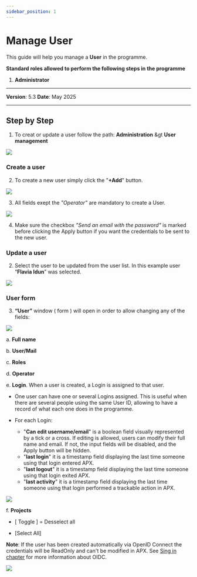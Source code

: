 ```yaml
---
sidebar_position: 1
---
```


# Manage User

This guide will help you manage a **User** in the programme.

**Standard roles allowed to perform the following steps in the programme**

1.	**Administrator**

------------

**Version**: 5.3
**Date**: May 2025

------------
## **Step by Step**

1. To creat or update a user follow the path: 
**Administration** &gt **User management** 

![](/img/2.Users/UsersUpdate1.png)

### **Create a user**

2. To create a new user simply click the "**+Add**" button.

![](/img/2.Users/UsersCreate3.png)

3. All fields exept the <i>"Operator"</i> are mandatory to create a User.

![](/img/2.Users/UsersCreate4.png)

4. Make sure the checkbox <i>"Send an email with the password"</i> is marked before clicking the Apply button if you want the credentials to be sent to the new user.

### **Update a user**

2. Select the user to be updated from the user list. In this example user “**Flavia Idun**” was selected. 

![](/img/2.Users/UsersUpdate2.png)

### **User form**

3. **“User”** window ( form ) will open in order to allow changing any of the fields:

![](/img/2.Users/UsersUpdate3.png)

a. **Full name**

b. **User/Mail**

c. **Roles**

d. **Operator**

e. **Login**. When a user is created, a Login is assigned to that user. 
* One user can have one or several Logins assigned. This is useful when there are several people using the same User ID, allowing to have a record of what each one does in the programme. 
* For each Login:

    * "**Can edit username/email**" is a boolean field visually represented by a tick or a cross. If editing is allowed, users can modify their full name and email. If not, the input fields will be disabled, and the Apply button will be hidden.
    * "**last login**" it is a timestamp field displaying the last time someone using that login entered APX.
    * "**last logout**" it is a timestamp field displaying the last time someone using that login exited APX.
    * "**last activity**" it is a timestamp field displaying the last time someone using that login performed a trackable action in APX.

![](/img/2.Users/UsersUpdate4.png)

f. **Projects**
    
* [ Toggle ] = Desselect all

* [Select All]
    
**Note**: If the user has been created automatically via OpenID Connect the credentials will be ReadOnly and can't be modified in APX. See <u>[Sing in chapter](../../../01-tutorial-fundamentals/sign-in.md#introduction)</u> for more information about OIDC.

![](/img/2.Users/UsersUpdate5.png)